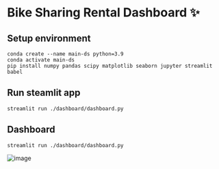 # Bike Sharing Rental Dashboard ✨

## Setup environment
```
conda create --name main-ds python=3.9
conda activate main-ds
pip install numpy pandas scipy matplotlib seaborn jupyter streamlit babel
```

## Run steamlit app
```
streamlit run ./dashboard/dashboard.py
```

## Dashboard
```
streamlit run ./dashboard/dashboard.py
```
![image](https://github.com/kkamall/Dicoding-ProyekAkhirAnalisisData/assets/101335350/ea94e99d-8b95-4c69-a6bc-c7c03b3b7fd0)
